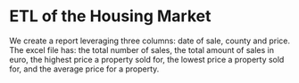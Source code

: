 # ETL of the Housing Market

We create a report leveraging three columns: date of sale, county and price. The excel file has: the total number of sales, the total amount of sales in euro, the highest price a property sold for, the lowest price a property sold for, and the average price for a property.
